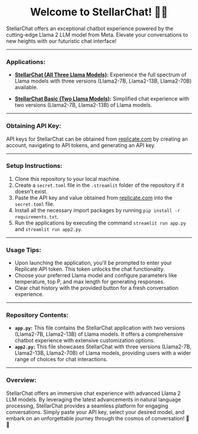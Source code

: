 # <div align="center">Welcome to StellarChat! 🌟✨</div>

StellarChat offers an exceptional chatbot experience powered by the cutting-edge Llama 2 LLM model from Meta. Elevate your conversations to new heights with our futuristic chat interface!

---

### Applications:

- **[StellarChat (All Three Llama Models)](https://stellarchat.streamlit.app/):** Experience the full spectrum of Llama models with three versions (Llama2-7B, Llama2-13B, Llama2-70B) available.
  
- **[StellarChat Basic (Two Llama Models)](https://stellarchat-basic.streamlit.app/):** Simplified chat experience with two versions (Llama2-7B, Llama2-13B) of Llama models.

---

### Obtaining API Key:

API keys for StellarChat can be obtained from [replicate.com](https://replicate.com/) by creating an account, navigating to API tokens, and generating an API key.

---

### Setup Instructions:

1. Clone this repository to your local machine.
2. Create a `secret.toml` file in the `.streamlit` folder of the repository if it doesn't exist.
3. Paste the API key and value obtained from [replicate.com](https://replicate.com/) into the `secret.toml` file.
4. Install all the necessary import packages by running `pip install -r requirements.txt`.
5. Run the applications by executing the command `streamlit run app.py` and `streamlit run app2.py`.

---

### Usage Tips:

- Upon launching the application, you'll be prompted to enter your Replicate API token. This token unlocks the chat functionality.
- Choose your preferred Llama model and configure parameters like temperature, top P, and max length for generating responses.
- Clear chat history with the provided button for a fresh conversation experience.

---

### Repository Contents:

- **`app.py`:** This file contains the StellarChat application with two versions (Llama2-7B, Llama2-13B) of Llama models. It offers a comprehensive chatbot experience with extensive customization options.
- **`app2.py`:** This file showcases StellarChat with three versions (Llama2-7B, Llama2-13B, Llama2-70B) of Llama models, providing users with a wider range of choices for chat interactions.

---

### Overview:

StellarChat offers an immersive chat experience with advanced Llama 2 LLM models. By leveraging the latest advancements in natural language processing, StellarChat provides a seamless platform for engaging conversations. Simply paste your API key, select your desired model, and embark on an unforgettable journey through the cosmos of conversation! 🚀💬
